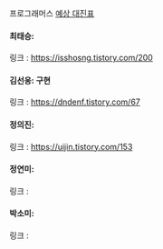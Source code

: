 프로그래머스 [예상 대진표](https://school.programmers.co.kr/learn/courses/30/lessons/12985)<br>

#### 최태승: 
링크 : https://isshosng.tistory.com/200

#### 김선웅: 구현
링크 : https://dndenf.tistory.com/67

#### 정의진: 
링크 : https://uijin.tistory.com/153

#### 정연미: 
링크 :

#### 박소미: 
링크 : 
